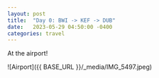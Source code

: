 ```yaml
---
layout: post
title:  "Day 0: BWI -> KEF -> DUB"
date:   2023-05-29 04:50:00 -0400
categories: travel
---
```

At the airport!

![Airport]({{ BASE_URL }}/_media/IMG_5497.jpeg)
